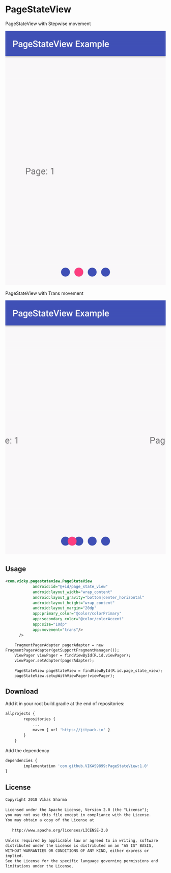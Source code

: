 # PageStateView


PageStateView with Stepwise movement

![](https://github.com/VIKAS9899/PageStateView/blob/master/images/step.gif?raw=true)


PageStateView with Trans movement

![](https://github.com/VIKAS9899/PageStateView/blob/master/images/trans.gif?raw=true)

## Usage

```xml
<com.vicky.pagestateview.PageStateView
            android:id="@+id/page_state_view"
            android:layout_width="wrap_content"
            android:layout_gravity="bottom|center_horizontal"
            android:layout_height="wrap_content"
            android:layout_margin="20dp"
            app:primary_color="@color/colorPrimary"
            app:secondary_color="@color/colorAccent"
            app:size="10dp"
            app:movement="trans"/>
      />
```


        FragmentPagerAdapter pagerAdapter = new FragmentPagerAdapter(getSupportFragmentManager());
        ViewPager viewPager = findViewById(R.id.viewPager);
        viewPager.setAdapter(pagerAdapter);

        PageStateView pageStateView = findViewById(R.id.page_state_view);
		pageStateView.setupWithViewPager(viewPager);

## Download
Add it in your root build.gradle at the end of repositories:

```javascript
allprojects {
		repositories {
			...
			maven { url 'https://jitpack.io' }
		}
	}
```

Add the dependency

```javascript
dependencies {
	    implementation 'com.github.VIKAS9899:PageStateView:1.0'
}
```

## License

    Copyright 2018 Vikas Sharma

    Licensed under the Apache License, Version 2.0 (the "License");
    you may not use this file except in compliance with the License.
    You may obtain a copy of the License at

       http://www.apache.org/licenses/LICENSE-2.0

    Unless required by applicable law or agreed to in writing, software
    distributed under the License is distributed on an "AS IS" BASIS,
    WITHOUT WARRANTIES OR CONDITIONS OF ANY KIND, either express or implied.
    See the License for the specific language governing permissions and
    limitations under the License.
